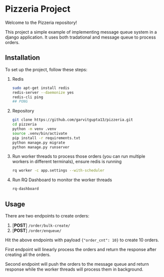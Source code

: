 # Pizzeria Project

Welcome to the Pizzeria repository!

This project a simple example of implementing message queue system in a django application. It uses both tradational and message queue to process orders.

## Installation

To set up the project, follow these steps:

1. Redis

    ```bash
    sudo apt-get install redis
    redis-server --daemonize yes
    redis-cli ping
    ## PONG
    ```

2. Repository

    ```bash
    git clone https://github.com/garvitgupta13/pizzeria.git
    cd pizzeria
    python -m venv .venv
    source .venv/bin/activate
    pip install -r requirements.txt
    python manage.py migrate
    python manage.py runserver
    ```

3. Run worker threads to process those orders (you can run multiple workers in different terminals), ensure redis is running

    ```bash
    rq worker -c app.settings --with-scheduler
    ```

4. Run RQ Dashboard to monitor the worker threads

    ```bash
    rq-dashboard
    ```

## Usage

There are two endpoints to create orders:

1. [**POST**] `/order/bulk-create/`
2. [**POST**] `/order/enqueue/`

Hit the above endpoints with payload `{"order_cnt": 10}` to create 10 orders.

First endpoint will linearly process the orders and return the response after creating all the orders.

Second endpoint will push the orders to the message queue and return response while the worker threads will process them in background.
